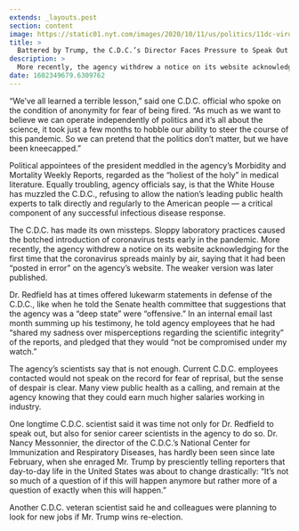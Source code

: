 ```yaml
--- 
extends: _layouts.post 
section: content 
image: https://static01.nyt.com/images/2020/10/11/us/politics/11dc-virus-redfield-print/10dc-virus-redfield-1-facebookJumbo.jpg 
title: > 
  Battered by Trump, the C.D.C.’s Director Faces Pressure to Speak Out 
description: > 
  More recently, the agency withdrew a notice on its website acknowledging for the first time that the coronavirus spreads mainly by air, saying that it had been “posted in error” on the agency’s website.employees contacted would not speak on the record for fear of reprisal, but the sense of despair is clear.Many view public health as a calling, and remain at the agency knowing that they could earn much higher salaries working in industry.scientist said it was time not only for Dr. Redfield to speak out, but also for senior career scientists in the agency to do so.veteran scientist said he and colleagues were planning to look for new jobs if Mr. Trump wins re-election. 
date: 1602349679.6309762 
--- 
```

“We’ve all learned a terrible lesson,” said one C.D.C. official who spoke on the condition of anonymity for fear of being fired. “As much as we want to believe we can operate independently of politics and it’s all about the science, it took just a few months to hobble our ability to steer the course of this pandemic. So we can pretend that the politics don’t matter, but we have been kneecapped.”

Political appointees of the president meddled in the agency’s Morbidity and Mortality Weekly Reports, regarded as the “holiest of the holy” in medical literature. Equally troubling, agency officials say, is that the White House has muzzled the C.D.C., refusing to allow the nation’s leading public health experts to talk directly and regularly to the American people — a critical component of any successful infectious disease response.

The C.D.C. has made its own missteps. Sloppy laboratory practices caused the botched introduction of coronavirus tests early in the pandemic. More recently, the agency withdrew a notice on its website acknowledging for the first time that the coronavirus spreads mainly by air, saying that it had been “posted in error” on the agency’s website. The weaker version was later published.

Dr. Redfield has at times offered lukewarm statements in defense of the C.D.C., like when he told the Senate health committee that suggestions that the agency was a “deep state” were “offensive.” In an internal email last month summing up his testimony, he told agency employees that he had “shared my sadness over misperceptions regarding the scientific integrity” of the reports, and pledged that they would “not be compromised under my watch.”

The agency’s scientists say that is not enough. Current C.D.C. employees contacted would not speak on the record for fear of reprisal, but the sense of despair is clear. Many view public health as a calling, and remain at the agency knowing that they could earn much higher salaries working in industry.

One longtime C.D.C. scientist said it was time not only for Dr. Redfield to speak out, but also for senior career scientists in the agency to do so. Dr. Nancy Messonnier, the director of the C.D.C.’s National Center for Immunization and Respiratory Diseases, has hardly been seen since late February, when she enraged Mr. Trump by presciently telling reporters that day-to-day life in the United States was about to change drastically: “It’s not so much of a question of if this will happen anymore but rather more of a question of exactly when this will happen.”

Another C.D.C. veteran scientist said he and colleagues were planning to look for new jobs if Mr. Trump wins re-election.